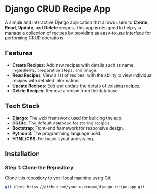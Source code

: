 # Django CRUD Recipe App

A simple and interactive Django application that allows users to **Create**, **Read**, **Update**, and **Delete** recipes. This app is designed to help you manage a collection of recipes by providing an easy-to-use interface for performing CRUD operations.

## Features

- **Create Recipes**: Add new recipes with details such as name, ingredients, preparation steps, and image.
- **Read Recipes**: View a list of recipes, with the ability to view individual recipes with detailed information.
- **Update Recipes**: Edit and update the details of existing recipes.
- **Delete Recipes**: Remove a recipe from the database.

## Tech Stack

- **Django**: The web framework used for building the app.
- **SQLite**: The default database for storing recipes.
- **Bootstrap**: Front-end framework for responsive design.
- **Python 3**: The programming language used.
- **HTML/CSS**: For basic layout and styling.

## Installation

### Step 1: Clone the Repository

Clone this repository to your local machine using Git:

```bash
git clone https://github.com/your-username/django-recipe-app.git


